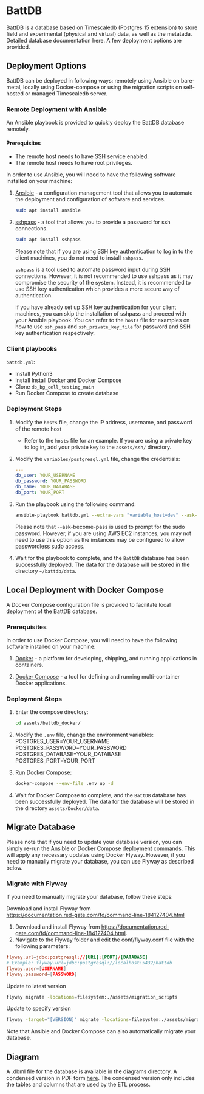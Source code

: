 # BattDB

BattDB is a database based on Timescaledb (Postgres 15 extension) to store field and experimental (physical and virtual) data, as well as the metatada. Detailed database documentation here. A few deployment options are provided. 

## Deployment Options

BattDB can be deployed in following ways: remotely using Ansible on bare-metal, locally using Docker-compose or using the migration scripts on self-hosted or managed Timescaledb server.

### Remote Deployment with Ansible

An Ansible playbook is provided to quickly deploy the BattDB database remotely.

#### Prerequisites

- The remote host needs to have SSH service enabled.
- The remote host needs to have root privileges.

In order to use Ansible, you will need to have the following software installed on your machine:

1. [Ansible](https://www.ansible.com) - a configuration management tool that allows you to automate the deployment and configuration of software and services.

    ```sh
    sudo apt install ansible
    ```

2. [sshpass](https://linux.die.net/man/1/sshpass) - a tool that allows you to provide a password for ssh connections.

    ```sh
    sudo apt install sshpass
    ```

    Please note that if you are using SSH key authentication to log in to the client machines, you do not need to install `sshpass`.

    `sshpass` is a tool used to automate password input during SSH connections. However, it is not recommended to use sshpass as it may compromise the security of the system. Instead, it is recommended to use SSH key authentication which provides a more secure way of authentication.

    If you have already set up SSH key authentication for your client machines, you can skip the installation of sshpass and proceed with your Ansible playbook. You can refer to the `hosts` file for examples on how to use `ssh_pass` and `ssh_private_key_file` for password and SSH key authentication respectively.

### Client playbooks

`battdb.yml`:

- Install Python3
- Install Install Docker and Docker Compose
- Clone `db_bg_cell_testing_main`
- Run Docker Compose to create database

### Deployment Steps

1. Modify the `hosts` file, change the IP address, username, and password of the remote host
   - Refer to the `hosts` file for an example. If you are using a private key to log in, add your private key to the `assets/ssh/` directory.

2. Modify the `variables/postgresql.yml` file, change the credentials:

    ```yaml
    ---
    db_user: YOUR_USERNAME
    db_password: YOUR_PASSWORD
    db_name: YOUR_DATABASE
    db_port: YOUR_PORT
    ```

3. Run the playbook using the following command:

    ```sh
    ansible-playbook battdb.yml --extra-vars "variable_host=dev" --ask-become-pass
    ```

    Please note that --ask-become-pass is used to prompt for the sudo password. However, if you are using AWS EC2 instances, you may not need to use this option as the instances may be configured to allow passwordless sudo access.

4. Wait for the playbook to complete, and the `BattDB` database has been successfully deployed. The data for the database will be stored in the directory `~/battdb/data`.

## Local Deployment with Docker Compose

A Docker Compose configuration file is provided to facilitate local deployment of the BattDB database.

### Prerequisites

In order to use Docker Compose, you will need to have the following software installed on your machine:

1. [Docker](https://www.docker.com) - a platform for developing, shipping, and running applications in containers.

2. [Docker Compose](https://docs.docker.com/compose) - a tool for defining and running multi-container Docker applications.

### Deployment Steps

1. Enter the compose directory:

    ```sh
    cd assets/battdb_docker/
    ```

2. Modify the `.env` file, change the environment variables:  
    POSTGRES_USER=YOUR_USERNAME  
    POSTGRES_PASSWORD=YOUR_PASSWORD  
    POSTGRES_DATABASE=YOUR_DATABASE  
    POSTGRES_PORT=YOUR_PORT  

3. Run Docker Compose:

    ```sh
    docker-compose --env-file .env up -d
    ```

4. Wait for Docker Compose to complete, and the `BattDB` database has been successfully deployed. The data for the database will be stored in the directory `assets/Docker/data`.

## Migrate Database

Please note that if you need to update your database version, you can simply re-run the Ansible or Docker Compose deployment commands. This will apply any necessary updates using Docker Flyway. However, if you need to manually migrate your database, you can use Flyway as described below.

### Migrate with Flyway

If you need to manually migrate your database, follow these steps:

Download and install Flyway from  
<https://documentation.red-gate.com/fd/command-line-184127404.html>

1. Download and install Flyway from <https://documentation.red-gate.com/fd/command-line-184127404.html>.
2. Navigate to the Flyway folder and edit the conf/flyway.conf file with the following parameters:

```conf
flyway.url=jdbc:postgresql://[URL]:[PORT]/[DATABASE]
# Example: flyway.url=jdbc:postgresql://localhost:5432/battdb
flyway.user=[USERNAME]
flyway.password=[PASSWORD]
```

Update to latest version

```sh
flyway migrate -locations=filesystem:./assets/migration_scripts
```

Update to specify version

```sh
flyway -target="[VERSION]" migrate -locations=filesystem:./assets/migration_scripts
```

Note that Ansible and Docker Compose can also automatically migrate your database.

## Diagram

A .dbml file for the database is available in the diagrams directory. A condensed
version in PDF form [here](diagrams/battdb_condensed.pdf). The condensed version
only includes the tables and columns that are used by the ETL process.
